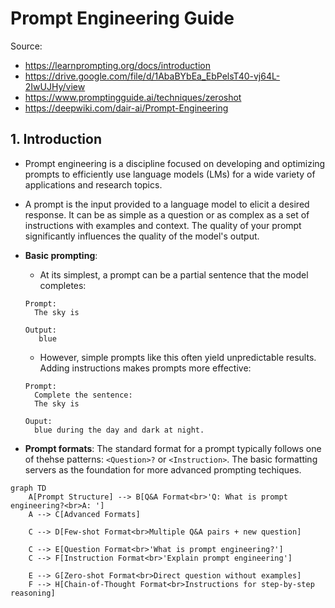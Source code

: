 # Prompt Engineering Guide

Source:

- <https://learnprompting.org/docs/introduction>
- <https://drive.google.com/file/d/1AbaBYbEa_EbPelsT40-vj64L-2IwUJHy/view>
- <https://www.promptingguide.ai/techniques/zeroshot>
- <https://deepwiki.com/dair-ai/Prompt-Engineering>

## 1. Introduction

- Prompt engineering is a discipline focused on developing and optimizing prompts to efficiently use language models (LMs) for a wide variety of applications and research topics.
- A prompt is the input provided to a language model to elicit a desired response. It can be as simple as a question or as complex as a set of instructions with examples and context. The quality of your prompt significantly influences the quality of the model's output.
- **Basic prompting**:

  - At its simplest, a prompt can be a partial sentence that the model completes:

  ```text
  Prompt:
    The sky is

  Output:
     blue
  ```

  - However, simple prompts like this often yield unpredictable results. Adding instructions makes prompts more effective:

  ```text
  Prompt:
    Complete the sentence:
    The sky is

  Ouput:
    blue during the day and dark at night.
  ```

- **Prompt formats**: The standard format for a prompt typically follows one of thehse patterns: `<Question>?` or `<Instruction>`. The basic formatting servers as the foundation for more advanced prompting techiques.

```mermaid
graph TD
    A[Prompt Structure] --> B[Q&A Format<br>'Q: What is prompt engineering?<br>A: ']
    A --> C[Advanced Formats]

    C --> D[Few-shot Format<br>Multiple Q&A pairs + new question]

    C --> E[Question Format<br>'What is prompt engineering?']
    C --> F[Instruction Format<br>'Explain prompt engineering']

    E --> G[Zero-shot Format<br>Direct question without examples]
    F --> H[Chain-of-Thought Format<br>Instructions for step-by-step reasoning]
```
